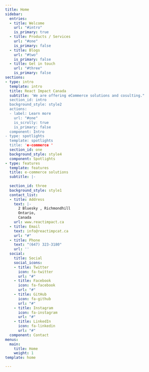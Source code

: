 ```yaml
---
title: Home
sidebar:
  entries:
  - title: Welcome
    url: "#intro"
    is_primary: true
  - title: Products / Services
    url: "#one"
    is_primary: false
  - title: Blogs
    url: "#two"
    is_primary: false
  - title: Get in touch
    url: "#three"
    is_primary: false
sections:
- type: intro
  template: intro
  title: React Impact Canada
  subtitle: 'We are offering eCommerce solutions and cosulting."
  section_id: intro
  background_style: style2
  actions:
  - label: Learn more
    url: "#one"
    is_scrolly: true
    is_primary: false
  component: Intro
- type: spotlights
  template: spotlights
  title: 'e-commerce '
  section_id: one
  background_style: style4
  component: Spotlights
- type: features
  template: features
  title: e-commerce solutions
  subtitle: |-
   
  section_id: three
  background_style: style1
  contact_list:
  - title: Address
    text: |-
      2 Bluesky , Richmondhill 
      Ontario, 
      Canada
    url: www.reactimpact.ca
  - title: Email
    text: info@reactimpcat.ca
    url: "#"
  - title: Phone
    text: "(647) 323-3180"
    url: ''
  social:
    title: Social
    social_icons:
    - title: Twitter
      icon: fa-twitter
      url: "#"
    - title: Facebook
      icon: fa-facebook
      url: "#"
    - title: GitHub
      icon: fa-github
      url: "#"
    - title: Instagram
      icon: fa-instagram
      url: "#"
    - title: LinkedIn
      icon: fa-linkedin
      url: "#"
  component: Contact
menus:
  main:
    title: Home
    weight: 1
template: home

---
```

